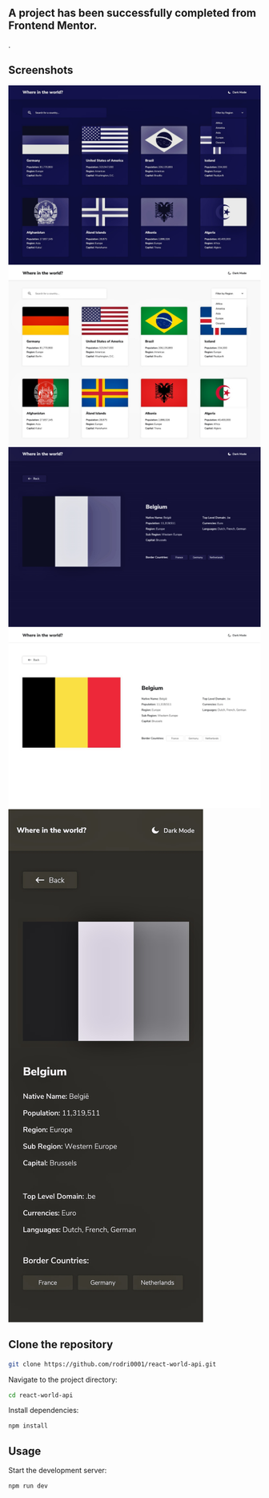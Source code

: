 ## A project has been successfully completed from Frontend Mentor.
.

## Screenshots

![Screenshot](/public/design/desktop-bluedark.jpg)
![Screenshot](/public/design/desktop-light.jpg)
![Screenshot](/public/design/details-bluedark.jpg)
![Screenshot](/public/design/details-newlight.jpg)
![Screenshot](/public/design/mobile-design-detail-bluedark.jpg)

## Clone the repository   

```bash
git clone https://github.com/rodri0001/react-world-api.git
```

Navigate to the project directory:

```bash
cd react-world-api
```

Install dependencies:

```bash
npm install
```

## Usage

Start the development server: 

```bash
npm run dev
```

